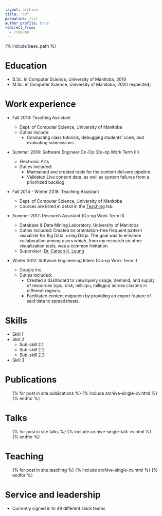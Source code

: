 ```yaml
---
layout: archive
title: "CV"
permalink: /cv/
author_profile: true
redirect_from:
  - /resume
---
```


{% include base_path %}

Education
======
* B.Sc. in Computer Science, University of Manitoba, 2018
* M.Sc. in Computer Science, University of Manitoba, 2020 (expected)

Work experience
======
* Fall 2018: Teaching Assistant
  * Dept. of Computer Science, University of Manitoba
  * Duties include:
    * Conducting class tutorials, debugging students’ code, and evaluating submissions.

* Summer 2018: Software Engineer Co-Op (Co-op Work Term III)
  * Electronic Arts
  * Duties included:
    * Maintained and created tools for the content delivery pipeline.
    * Validated Live content data, as well as system failures from a prioritized backlog.

* Fall 2014 - Winter 2018: Teaching Assistant
  * Dept. of Computer Science, University of Manitoba
  * Courses are listed in detail in the [Teaching](site.teaching) tab.

* Summer 2017: Research Assistant (Co-op Work Term II)
  * Database & Data Mining Laboratory, University of Manitoba
  * Duties included: Created an orientation-free frequent pattern visualizer for Big Data, using D3.js. The goal was to enhance collaboration among users which, from my research on other visualization tools, was a common limitation.
  * Supervisor: [Dr. Carson K. Leung](http://www.cs.umanitoba.ca/~kleung/ "Dr. Carson K. Leung's Homepage")

* Winter 2017: Software Engineering Intern (Co-op Work Term I)
  * Google Inc.
  * Duties included:
    * Created a dashboard to view/query usage, demand, and supply of resources (cpu, disk, millicpu, milligpu) across clusters in different regions. 
    * Facilitated content migration by providing an export feature of said data to spreadsheets.
  
Skills
======
* Skill 1
* Skill 2
  * Sub-skill 2.1
  * Sub-skill 2.2
  * Sub-skill 2.3
* Skill 3

Publications
======
  <ul>{% for post in site.publications %}
    {% include archive-single-cv.html %}
  {% endfor %}</ul>
  
Talks
======
  <ul>{% for post in site.talks %}
    {% include archive-single-talk-cv.html %}
  {% endfor %}</ul>
  
Teaching
======
  <ul>{% for post in site.teaching %}
    {% include archive-single-cv.html %}
  {% endfor %}</ul>
  
Service and leadership
======
* Currently signed in to 49 different slack teams
